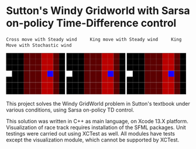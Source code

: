 # Sutton's Windy Gridworld with Sarsa on-policy Time-Difference control

    Cross move with Steady wind     King move with Steady wind     King Move with Stochastic wind

<p float="center">
  <img src="./Examples/Trained_Episode_Cross_Steady.gif" width="32%" />
  <img src="./Examples/Trained_Episode_King_Steady.gif" width="32%" />
  <img src="./Examples/Trained_Episode_King_Stochastic.gif" width="32%" />
</p>

This project solves the Windy GridWorld problem in Sutton's textbook under various conditions, using Sarsa on-policy TD control.

This solution was written in C++ as main language, on Xcode 13.X platform. Visualization of race track requires installation of the SFML packages.
Unit testings were carried out using XCTest as well. All modules have tests except the visualization module, which cannot be supported by XCTest.


